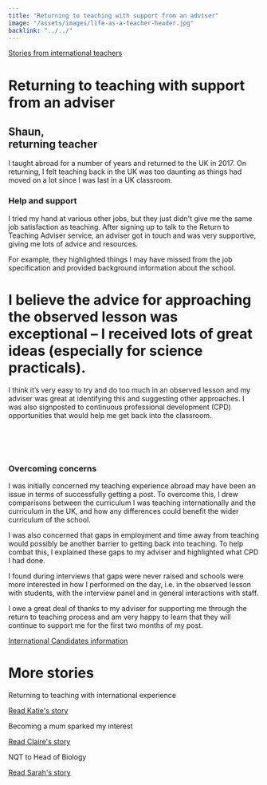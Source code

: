 ```yaml
---
title: "Returning to teaching with support from an adviser"
image: "/assets/images/life-as-a-teacher-header.jpg"
backlink: "../../"
---
```


<div class="content-wrapper">
    <div class="content__right">
    </div>
    <div class="content__left">
        <div class="stories">
            <p>
                <a class="backlink backlink--top" href="/life-as-a-teacher/my-story-into-teaching/international-career-changers">Stories from international teachers</a>
            </p>
            <h1>Returning to teaching with support from an adviser</h1>
            <div class="story-header">
                <div class="story-header__thumb" style="background-image:url('/assets/images/stories/stories-shaun.jpg')"></div>
                <div class="story-header__label">
                    <h2>Shaun,<br> returning teacher</h2>
                </div>
            </div>
            
   <p class="prominent">
                I taught abroad for a number of years and returned to the UK in 2017. On returning, I felt teaching back in the UK was too daunting as things had moved on a lot since I was last in a UK classroom.
            </p>
            
   <h3>Help and support</h3>
               <p> I tried my hand at various other jobs, but they just didn't give me the same job satisfaction as teaching. After signing up to talk to the Return to Teaching Adviser service, an adviser got in touch and was very supportive, giving me lots of advice and resources.</p> 
               
   <p>For example, they highlighted things I may have missed from the job specification and provided background information about the school.</p> 
            
  <div>
                <div class="quote-block">
                    <span class="icon-quote"></span>
                    <h1>I believe the advice for approaching the observed lesson was exceptional – I received lots of great ideas (especially for science practicals).<span class="icon-quote quote-close"></span></h1>
                    
   </div>
                <p>
                    I think it’s very easy to try and do too much in an observed lesson and my adviser was great at identifying this and suggesting other approaches. I was also signposted to continuous professional development (CPD) opportunities that would help me get back into the classroom.
                </p>
            </div>
    <br/><br/><br/>
   <h3>Overcoming concerns</h3>

<p>I was initially concerned my teaching experience abroad may have been an issue in terms of successfully getting a post. To overcome this, I drew comparisons between the curriculum I was teaching internationally and the curriculum in the UK, and how any differences could benefit the wider curriculum of the school.</p>

<p>I was also concerned that gaps in employment and time away from teaching would possibly be another barrier to getting back into teaching. To help combat this, I explained these gaps to my adviser and highlighted what CPD I had done.</p>

<p> I found during interviews that gaps were never raised and schools were more interested in how I performed on the day, i.e. in the observed lesson with students, with the interview panel and in general interactions with staff.</p>

<p>I owe a great deal of thanks to my adviser for supporting me through the return to teaching process and am very happy to learn that they will continue to support me for the first two months of my post.</p>



<a href="/international-candidates" class="git-link">
    International Candidates information <i class="fas fa-chevron-right"></i>
</a>

   </div>
    </div>
</div>

<div class="more-stories">
    <h1 class="more-stories_header strapline">More stories</h1>
    <div class="more-stories__thumbs">
        <div class="more-stories__thumbs__thumb">
            <a href="/life-as-a-teacher/my-story-into-teaching/international-career-changers/returning-to-teaching-with-international-experience">
                <div class="more-stories__thumbs__thumb__img" style="background-image:url('/assets/images/stories/stories-katie.png')"></div>
            </a>
            <div class="more-stories__thumbs__thumb__content">
                <p>Returning to teaching with international experience</p>
                <a class="git-link" href="/life-as-a-teacher/my-story-into-teaching/international-career-changers/returning-to-teaching-with-international-experience">Read Katie's story  <i class="fas fa-chevron-right"></i></a>
            </div>
        </div>
        <div class="more-stories__thumbs__thumb">
            <a href="/life-as-a-teacher/my-story-into-teaching/career-changers/becoming-a-mum-sparked-my-interest">
                <div class="more-stories__thumbs__thumb__img" style="background-image:url('/assets/images/stories/stories-claire.jpg')"></div>
            </a>
            <div class="more-stories__thumbs__thumb__content">
                <p>Becoming a mum sparked my interest</p>
                <a class="git-link" href="/life-as-a-teacher/my-story-into-teaching/career-changers/becoming-a-mum-sparked-my-interest">Read Claire's story  <i class="fas fa-chevron-right"></i></a>
            </div>
        </div>
        <div class="more-stories__thumbs__thumb">
            <a href="/life-as-a-teacher/my-story-into-teaching/career-progression/nqt-to-head-of-biology">
                <div class="more-stories__thumbs__thumb__img" style="background-image:url('/assets/images/stories/stories-sarah.jpg')"></div>
            </a>
            <div class="more-stories__thumbs__thumb__content">
                <p>NQT to Head of Biology</p>
                <a class="git-link" href="/life-as-a-teacher/my-story-into-teaching/career-progression/nqt-to-head-of-biology">Read Sarah's story <i class="fas fa-chevron-right"></i></a>
            </div>
        </div>
    </div>
</div>


